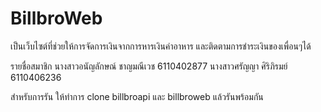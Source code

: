 # BillbroWeb

เป็นเว็บไซต์ที่ช่วยให้การจัดการเงินจากการหารเงินค่าอาหาร และติดตามการชำระเงินของเพื่อนๆได้

รายชื่อสมาชิก
นางสาวอนัญลักษณ์ ชาญมณีเวช 6110402877
นางสาวศรัญญา ศิริภิรมย์ 6110406236

สำหรับการรัน ให้ทำการ clone billbroapi และ billbroweb แล้วรันพร้อมกัน
